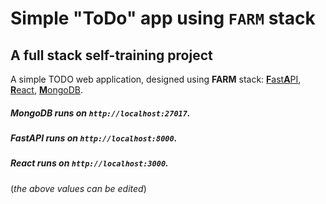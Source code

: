 # Simple "ToDo" app using `FARM` stack
## A full stack self-training project

A simple TODO web application, designed using **FARM** stack: [**F**ast**A**PI](https://fastapi.tiangolo.com/), [**R**eact](https://reactjs.org/docs/getting-started.html), [**M**ongoDB](https://www.mongodb.com/docs/).

##### MongoDB runs on `http://localhost:27017`.
##### FastAPI runs on `http://localhost:8000`.
##### React runs on `http://localhost:3000`.


(*the above values can be edited*)
